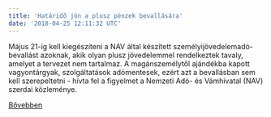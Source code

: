 ```yaml
---
title: 'Határidő jön a plusz pénzek bevallására'
date: '2018-04-25 12:11:32 UTC'
---
```


Május 21-ig kell kiegészíteni a NAV által készített személyijövedelemadó-bevallást azoknak, akik olyan plusz jövedelemmel rendelkeztek tavaly, amelyet a tervezet nem tartalmaz. A magánszemélytől ajándékba kapott vagyontárgyak, szolgáltatások adómentesek, ezért azt a bevallásban sem kell szerepeltetni - hívta fel a figyelmet a Nemzeti Adó- és Vámhivatal (NAV) szerdai közleménye.


[Bővebben](https://ift.tt/2HpBg2E)
